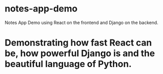 # notes-app-demo
Notes App Demo using React on the frontend and Django on the backend.
# Demonstrating how fast React can be, how powerful Django is and the beautiful language of Python.
